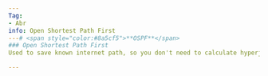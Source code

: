 ```yaml
---
Tag:
- Abr 
info: Open Shortest Path First
---# <span style="color:#8a5cf5">**OSPF**</span>
### Open Shortest Path First
Used to save known internet path, so you don't need to calculate hyperjump coordinates everytime

---
```



